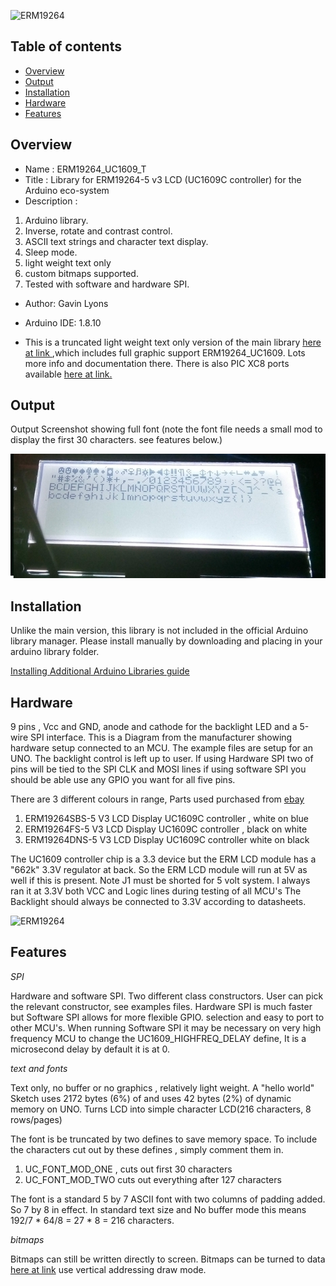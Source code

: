 ![ ERM19264 ](https://github.com/gavinlyonsrepo/ERM19264_UC1609/blob/main/extras/image/color.jpg)

Table of contents
---------------------------

  * [Overview](#overview)
  * [Output](#output)
  * [Installation](#installation)
  * [Hardware](#hardware)
  * [Features](#features)

Overview
--------------------
* Name : ERM19264_UC1609_T
* Title : Library for ERM19264-5 v3 LCD  (UC1609C controller) for the Arduino eco-system
* Description : 

1. Arduino library.      
2. Inverse, rotate and contrast control. 
3. ASCII text strings and character text display.
4. Sleep mode.
5. light weight text only
6. custom bitmaps supported.
7. Tested with software and hardware SPI.

* Author: Gavin Lyons
* Arduino IDE: 1.8.10

* This is a truncated light weight text only version of the main library [ here at link ](https://github.com/gavinlyonsrepo/ERM19264_UC1609) ,which includes full graphic support  ERM19264_UC1609. Lots more info and documentation there. There is also PIC XC8 ports available 
[here at link.](https://github.com/gavinlyonsrepo/pic_16F18346_projects)

Output
---------------------------------

Output Screenshot showing full font (note the font file needs a small mod to display the first 30 characters.  see features below.)

![op](https://github.com/gavinlyonsrepo/ERM19264_UC1609_T/blob/main/extras/image/output.jpg)

Installation
------------------------------

Unlike the main version, this library is not included in the official Arduino library manager.
Please install manually by downloading and placing in your arduino library folder.

[Installing Additional Arduino Libraries guide](https://www.arduino.cc/en/Guide/Libraries)

Hardware
----------------------------

9 pins , Vcc and GND, anode and cathode for the backlight LED and a 5-wire SPI interface.
This is a Diagram from the manufacturer showing hardware setup connected to an MCU. The example files are setup for an UNO.  The backlight control is left up to user.
If  using Hardware SPI two of  pins will be tied to the SPI CLK and MOSI lines if using software SPI you should be able use any GPIO you want for all five pins.

There are 3 different colours in range, Parts used purchased from [ebay](https://www.ebay.ie/itm/2-inch-White-192x64-Graphic-LCD-Display-Module-UC1609-SPI-for-Arduino/293617684779?hash=item445cfa512b:g:10MAAOSwYV9e6xsi)
 
1. ERM19264SBS-5 V3 LCD Display UC1609C controller ,  white on blue
2. ERM19264FS-5 V3 LCD Display  UC1609C controller , black on white
3. ERM19264DNS-5 V3 LCD Display  UC1609C controller white on black

The UC1609 controller chip is a 3.3 device but the ERM LCD module has a "662k" 3.3V regulator at back.
So the ERM LCD module will  run at 5V as well if this is present. Note J1 must be shorted for 5 volt system. 
I always ran it at 3.3V both VCC and Logic lines during testing of all MCU's
The Backlight should always be connected to 3.3V according to datasheets.  

![ ERM19264 ](https://github.com/gavinlyonsrepo/ERM19264_UC1609/blob/main/extras/image/connect.jpg)

Features
-------------------------

*SPI*

Hardware and software SPI. Two different class constructors. User can pick the relevant constructor, see examples files. Hardware SPI is much faster but Software SPI allows for more flexible GPIO.
selection and easy to port to other MCU's. When running Software SPI it may be necessary on very high frequency MCU to change the UC1609_HIGHFREQ_DELAY define, It is a microsecond delay by default it is at 0.

*text and fonts*

Text only, no buffer or no graphics , relatively light weight. A "hello world" Sketch uses 2172 bytes (6%) of and uses 42 bytes (2%) of dynamic memory on UNO.
Turns LCD into simple character LCD(216 characters, 8 rows/pages)

The font is be  truncated by two defines to save memory space.
To include the characters cut out by these defines , simply comment them in.

1.  UC_FONT_MOD_ONE , cuts out first 30 characters 
2.  UC_FONT_MOD_TWO cuts out everything after  127 characters

The font is a standard 5 by 7 ASCII font with two  columns  of padding added. So 7 by 8 in effect. In standard text size and No buffer mode this means 192/7 * 64/8 = 27 * 8 = 216 characters.

*bitmaps*

Bitmaps can still be written directly to screen.
Bitmaps can be turned to data [here at link]( https://javl.github.io/image2cpp/) use vertical addressing draw mode. 
